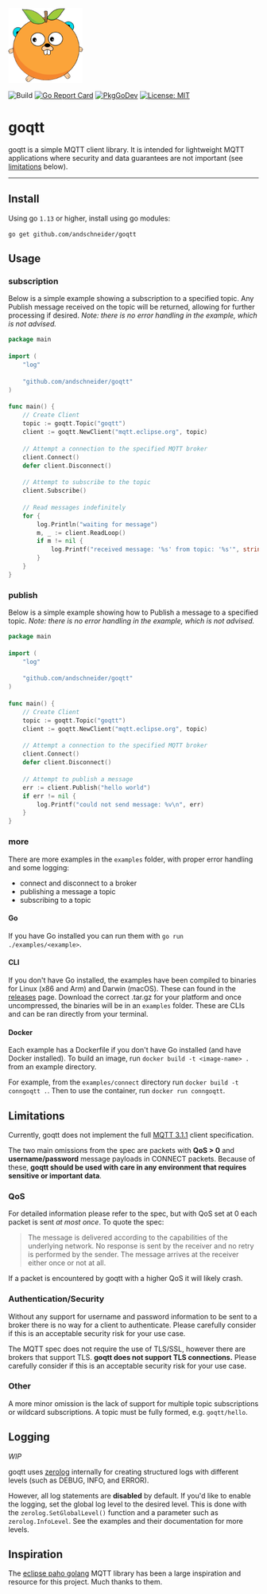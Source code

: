 <p align="left"><img src="logo.png" width="150" height="150"></p>

![Build](https://github.com/andschneider/goqtt/workflows/Build/badge.svg)
[![Go Report Card](https://goreportcard.com/badge/github.com/andschneider/goqtt)](https://goreportcard.com/report/github.com/andschneider/goqtt)
[![PkgGoDev](https://pkg.go.dev/badge/mod/github.com/andschneider/goqtt)](https://pkg.go.dev/mod/github.com/andschneider/goqtt)
[![License: MIT](https://img.shields.io/github/license/andschneider/goqtt)](https://img.shields.io/github/license/andschneider/goqtt)

# goqtt

goqtt is a simple MQTT client library. It is intended for lightweight MQTT applications where security and data guarantees are not important (see [limitations](https://github.com/andschneider/goqtt#limitations) below).

---

## Install

Using go `1.13` or higher, install using go modules:

`go get github.com/andschneider/goqtt`

## Usage

### subscription

Below is a simple example showing a subscription to a specified topic. Any Publish message received on the topic will be returned, allowing for further processing if desired. *Note: there is no error handling in the example, which is not advised.*

```go
package main

import (
	"log"

	"github.com/andschneider/goqtt"
)

func main() {
	// Create Client
	topic := goqtt.Topic("goqtt")
	client := goqtt.NewClient("mqtt.eclipse.org", topic)

	// Attempt a connection to the specified MQTT broker
	client.Connect()
	defer client.Disconnect()

	// Attempt to subscribe to the topic
	client.Subscribe()

	// Read messages indefinitely
	for {
		log.Println("waiting for message")
		m, _ := client.ReadLoop()
		if m != nil {
			log.Printf("received message: '%s' from topic: '%s'", string(m.Message), m.Topic)
		}
	}
}
```

### publish

Below is a simple example showing how to Publish a message to a specified topic. *Note: there is no error handling in the example, which is not advised.*

```go
package main

import (
	"log"

	"github.com/andschneider/goqtt"
)

func main() {
	// Create Client
	topic := goqtt.Topic("goqtt")
	client := goqtt.NewClient("mqtt.eclipse.org", topic)

	// Attempt a connection to the specified MQTT broker
	client.Connect()
	defer client.Disconnect()

	// Attempt to publish a message
	err := client.Publish("hello world")
	if err != nil {
		log.Printf("could not send message: %v\n", err)
	}
}
```

### more 

There are more examples in the `examples` folder, with proper error handling and some logging:

- connect and disconnect to a broker
- publishing a message a topic
- subscribing to a topic

#### Go

If you have Go installed you can run them with `go run ./examples/<example>`.

#### CLI

If you don't have Go installed, the examples have been compiled to binaries for Linux (x86 and Arm) and Darwin (macOS). These can found in the [releases](https://github.com/andschneider/goqtt/releases) page. Download the correct .tar.gz for your platform and once uncompressed, the binaries will be in an `examples` folder. These are CLIs and can be ran directly from your terminal. 

#### Docker

Each example has a Dockerfile if you don't have Go installed (and have Docker installed). To build an image, run `docker build -t <image-name> .` from an example directory. 

For example, from the `examples/connect` directory run `docker build -t conngoqtt .`. Then to use the container, run `docker run conngoqtt`.

## Limitations

Currently, goqtt does not implement the full [MQTT 3.1.1](http://docs.oasis-open.org/mqtt/mqtt/v3.1.1/mqtt-v3.1.1.html) client specification. 

The two main omissions from the spec are packets with **QoS > 0** and **username/password** message payloads in CONNECT packets. Because of these, **goqtt should be used with care in any environment that requires sensitive or important data**.

### QoS

For detailed information please refer to the spec, but with QoS set at 0 each packet is sent *at most once*. To quote the spec:

> The message is delivered according to the capabilities of the underlying network. No response is sent by the receiver and no retry is performed by the sender. The message arrives at the receiver either once or not at all.
  
If a packet is encountered by goqtt with a higher QoS it will likely crash.

### Authentication/Security

Without any support for username and password information to be sent to a broker there is no way for a client to authenticate. Please carefully consider if this is an acceptable security risk for your use case.

The MQTT spec does not require the use of TLS/SSL, however there are brokers that support TLS. **goqtt does not support TLS connections.**  Please carefully consider if this is an acceptable security risk for your use case.

### Other

A more minor omission is the lack of support for multiple topic subscriptions or wildcard subscriptions. A topic must be fully formed, e.g. `goqtt/hello`.

## Logging

*WIP*

goqtt uses [zerolog](https://github.com/rs/zerolog) internally for creating structured logs with different levels (such as DEBUG, INFO, and ERROR). 

However, all log statements are **disabled** by default. If you'd like to enable the logging, set the global log level to the desired level. This is done with the `zerolog.SetGlobalLevel()` function and a parameter such as `zerolog.InfoLevel`. See the examples and their documentation for more levels.

## Inspiration

The [eclipse paho golang](https://github.com/eclipse/paho.mqtt.golang) MQTT library has been a large inspiration and resource for this project. Much thanks to them.
